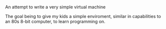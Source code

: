 An attempt to write a very simple virtual machine

The goal being to give my kids a simple enviroment, similar in capabilities to an 80s 8-bit computer, to learn programming on.